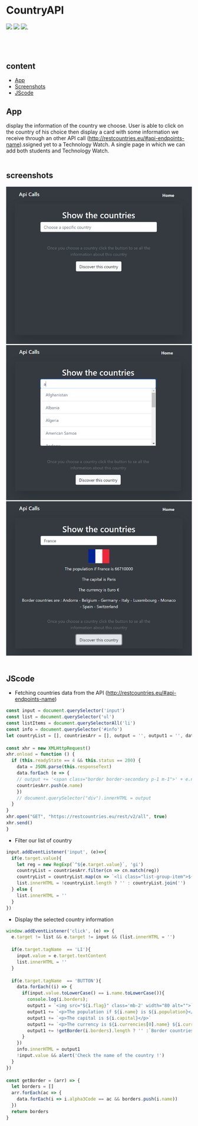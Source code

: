 # CountryAPI
![](https://img.shields.io/badge/javaScript-gray?logo=javaScript)
![](https://img.shields.io/badge/HTML-gray?logo=HTML5)
![](https://img.shields.io/badge/Bootstrap_vue-gray?logo=Bootstrap).
## <br>
## content
* [App](#app)
* [Screenshots](#screenshots)
* [JScode](#JScode)

## App
display the information of the country we choose.
User is able to click on the country of his choice then display a card with some information we receive through an other API call (http://restcountries.eu/#api-endpoints-name).ssigned yet to a Technology Watch. A single page in which we can add both students and Technology Watch.
<br><br>
## screenshots
![Image1](https://github.com/mowafag-omer/countryAPI/blob/master/screenshots/Capture4.PNG)
![Image1](https://github.com/mowafag-omer/countryAPI/blob/master/screenshots/Capture3.PNG)
![Image1](https://github.com/mowafag-omer/countryAPI/blob/master/screenshots/Capture5.PNG)
<br><br>
## JScode
- Fetching countries data from the API (http://restcountries.eu/#api-endpoints-name)
```js
const input = document.querySelector('input')
const list = document.querySelector('ul')
const listItems = document.querySelectorAll('li')
const info = document.querySelector('#info')
let countryList = [], countriesArr = [], output = '', output1 = '', data

const xhr = new XMLHttpRequest()
xhr.onload = function () {
  if (this.readyState == 4 && this.status == 200) {
    data = JSON.parse(this.responseText)
    data.forEach (e => {
    // output += '<span class="border border-secondary p-1 m-1">' + e.name + '</span>'
    countriesArr.push(e.name)
    })
    // document.querySelector("div").innerHTML = output
  }
}
xhr.open("GET", "https://restcountries.eu/rest/v2/all", true)
xhr.send()
}
```
- Filter our list of country
```js
input.addEventListener('input', (e)=>{
  if(e.target.value){
    let reg = new RegExp(`^${e.target.value}`, 'gi')
    countryList = countriesArr.filter(cn => cn.match(reg))
    countryList = countryList.map(cn => `<li class="list-group-item">${cn}</li>`)
    list.innerHTML = !countryList.length ? '' : countryList.join('')
  } else {
    list.innerHTML = ''
  }
})
```
- Display the selected country information
```js
window.addEventListener('click', (e) => {
  e.target != list && e.target != input && (list.innerHTML = '')
  
  if(e.target.tagName  == 'LI'){
    input.value = e.target.textContent
    list.innerHTML = ''
  }

  if(e.target.tagName  == 'BUTTON'){
    data.forEach((i) => {
      if(input.value.toLowerCase() == i.name.toLowerCase()){
        console.log(i.borders);
        output1 = `<img src="${i.flag}" class='mb-2' width="80 alt="">`
        output1 += `<p>The population if ${i.name} is ${i.population}</p>`
        output1 += `<p>The capital is ${i.capital}</p>`
        output1 += `<p>The currency is ${i.currencies[0].name} ${i.currencies[0].symbol}</p>`
        output1 += !getBorder(i.borders).length ? '' :`Border countries are : ${getBorder(i.borders).join(' - ')}`
      }
    })
    info.innerHTML = output1
    !input.value && alert('Check the name of the country !')
  }
})

const getBorder = (arr) => {
  let borders = []
  arr.forEach(ac => {
    data.forEach(i => i.alpha3Code == ac && borders.push(i.name))
  })
  return borders
}
```
